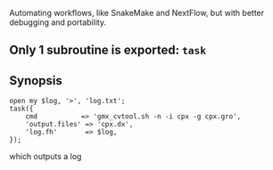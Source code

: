 Automating workflows, like SnakeMake and NextFlow, but with better debugging and portability.

Only 1 subroutine is exported: `task`
---------
Synopsis
---------
```
open my $log, '>', 'log.txt';
task({
	cmd		      => 'gmx_cvtool.sh -n -i cpx -g cpx.gro',
	'output.files' => 'cpx.dx',
	'log.fh'       => $log,
});
```
which outputs a log
